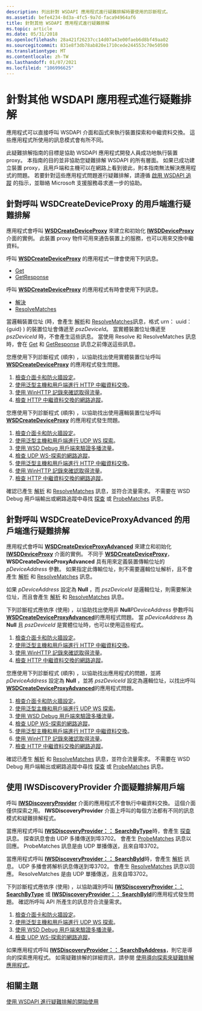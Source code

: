 ```yaml
---
description: 列出針對 WSDAPI 應用程式進行疑難排解時要使用的診斷程式。
ms.assetid: befe4234-8d3a-4fc5-9a7d-faca94964af6
title: 針對其他 WSDAPI 應用程式進行疑難排解
ms.topic: article
ms.date: 05/31/2018
ms.openlocfilehash: 28a421f26237cc14d07a43e00faeb6d8bf49aa02
ms.sourcegitcommit: 831e8f3db78ab820e1710cede244553c70e50500
ms.translationtype: MT
ms.contentlocale: zh-TW
ms.lasthandoff: 01/07/2021
ms.locfileid: "106996625"
---
```

# <a name="troubleshooting-other-wsdapi-applications"></a>針對其他 WSDAPI 應用程式進行疑難排解

應用程式可以直接呼叫 WSDAPI 介面和函式來執行裝置探索和中繼資料交換。 這些應用程式所使用的訊息模式會有所不同。

此疑難排解指南的目標是協助 WSDAPI 應用程式開發人員成功地執行裝置 proxy。 本指南的目的並非協助您疑難排解 WSDAPI 的所有層面。 如果已成功建立裝置 proxy，且用戶端和主機可以在網路上看到彼此，則本指南無法解決應用程式的問題。 若要針對這些應用程式問題進行疑難排解，請遵循 [啟用 WSDAPI 追蹤](enabling-wsdapi-tracing.md) 的指示，並聯絡 Microsoft 支援服務尋求進一步的協助。

## <a name="troubleshooting-clients-calling-wsdcreatedeviceproxy"></a>針對呼叫 WSDCreateDeviceProxy 的用戶端進行疑難排解

應用程式會呼叫 [**WSDCreateDeviceProxy**](/windows/desktop/api/WsdClient/nf-wsdclient-wsdcreatedeviceproxy) 來建立和初始化 [**IWSDDeviceProxy**](/windows/desktop/api/WsdClient/nn-wsdclient-iwsddeviceproxy) 介面的實例。 此裝置 proxy 物件可用來通告裝置上的服務，也可以用來交換中繼資料。

呼叫 [**WSDCreateDeviceProxy**](/windows/desktop/api/WsdClient/nf-wsdclient-wsdcreatedeviceproxy) 的應用程式一律會使用下列訊息。

-   [Get](get--metadata-exchange--http-request-and-message.md)
-   [GetResponse](getresponse--metadata-exchange--message.md)

呼叫 [**WSDCreateDeviceProxy**](/windows/desktop/api/WsdClient/nf-wsdclient-wsdcreatedeviceproxy) 的應用程式有時會使用下列訊息。

-   [解決](resolve-message.md)
-   [ResolveMatches](resolvematches-message.md)

當邏輯裝置位址 (時，會產生 [解析](resolve-message.md)和 [ResolveMatches](resolvematches-message.md)訊息，格式 urn： uuid： {guid} ) 的裝置位址會傳遞至 *pszDeviceId*。 當實體裝置位址傳遞至 *pszDeviceId* 時，不會產生這些訊息。 當使用 Resolve 和 ResolveMatches 訊息時，會在 [Get](get--metadata-exchange--http-request-and-message.md) 和 [GetResponse](getresponse--metadata-exchange--message.md) 訊息之前傳送這些訊息。

您應使用下列診斷程式 (順序) ，以協助找出使用實體裝置位址呼叫 [**WSDCreateDeviceProxy**](/windows/desktop/api/WsdClient/nf-wsdclient-wsdcreatedeviceproxy) 的應用程式發生問題。

1.  [檢查介面卡和防火牆設定](inspecting-adapter-and-firewall-settings.md)。
2.  [使用泛型主機和用戶端進行 HTTP 中繼資料交換](using-a-generic-host-and-client-for-http-metadata-exchange.md)。
3.  [使用 WinHTTP 記錄來確認取得流量](using-winhttp-logging-to-verify-get-traffic.md)。
4.  [檢查 HTTP 中繼資料交換的網路追蹤](inspecting-network-traces-for-http-metadata-exchange.md)。

您應使用下列診斷程式 (順序) ，以協助找出使用邏輯裝置位址呼叫 [**WSDCreateDeviceProxy**](/windows/desktop/api/WsdClient/nf-wsdclient-wsdcreatedeviceproxy) 的應用程式發生問題。

1.  [檢查介面卡和防火牆設定](inspecting-adapter-and-firewall-settings.md)。
2.  [使用泛型主機和用戶端進行 UDP WS 探索](using-a-generic-host-and-client-for-udp-ws-discovery.md)。
3.  [使用 WSD Debug 用戶端來驗證多播流量](using-wsddebug-client-to-verify-multicast-traffic.md)。
4.  [檢查 UDP WS-探索的網路追蹤](inspecting-network-traces-for-udp-ws-discovery.md)。
5.  [使用泛型主機和用戶端進行 HTTP 中繼資料交換](using-a-generic-host-and-client-for-http-metadata-exchange.md)。
6.  [使用 WinHTTP 記錄來確認取得流量](using-winhttp-logging-to-verify-get-traffic.md)。
7.  [檢查 HTTP 中繼資料交換的網路追蹤](inspecting-network-traces-for-http-metadata-exchange.md)。

確認已產生 [解析](resolve-message.md) 和 [ResolveMatches](resolvematches-message.md) 訊息，並符合流量需求。 不需要在 WSD Debug 用戶端輸出或網路追蹤中尋找 [探查](probe-message.md) 或 [ProbeMatches](probematches-message.md) 訊息。

## <a name="troubleshooting-clients-calling-wsdcreatedeviceproxyadvanced"></a>針對呼叫 WSDCreateDeviceProxyAdvanced 的用戶端進行疑難排解

應用程式會呼叫 [**WSDCreateDeviceProxyAdvanced**](/windows/desktop/api/WsdClient/nf-wsdclient-wsdcreatedeviceproxyadvanced) 來建立和初始化 [**IWSDDeviceProxy**](/windows/desktop/api/WsdClient/nn-wsdclient-iwsddeviceproxy) 介面的實例。 不同于 [**WSDCreateDeviceProxy**](/windows/desktop/api/WsdClient/nf-wsdclient-wsdcreatedeviceproxy)， **WSDCreateDeviceProxyAdvanced** 具有用來定義裝置傳輸位址的 *pDeviceAddress* 參數。 如果指定此傳輸位址，則不需要邏輯位址解析，且不會產生 [解析](resolve-message.md) 和 [ResolveMatches](resolvematches-message.md) 訊息。

如果 *pDeviceAddress* 設定為 **Null** ，而 *pszDeviceId* 是邏輯位址，則需要解決位址，而且會產生 [解析](resolve-message.md) 和 [ResolveMatches](resolvematches-message.md) 訊息。

下列診斷程式應依序 (使用) ，以協助找出使用非 **Null**_PDeviceAddress_ 參數呼叫 [**WSDCreateDeviceProxyAdvanced**](/windows/desktop/api/WsdClient/nf-wsdclient-wsdcreatedeviceproxyadvanced)的應用程式問題。 當 *pDeviceAddress* 為 **Null** 且 *pszDeviceId* 是實體位址時，也可以使用這些程式。

1.  [檢查介面卡和防火牆設定](inspecting-adapter-and-firewall-settings.md)。
2.  [使用泛型主機和用戶端進行 HTTP 中繼資料交換](using-a-generic-host-and-client-for-http-metadata-exchange.md)。
3.  [使用 WinHTTP 記錄來確認取得流量](using-winhttp-logging-to-verify-get-traffic.md)。
4.  [檢查 HTTP 中繼資料交換的網路追蹤](inspecting-network-traces-for-http-metadata-exchange.md)。

您應使用下列診斷程式 (順序) ，以協助找出應用程式的問題，並將 *pDeviceAddress* 設定為 **Null** ，並將 *pszDeviceId* 設定為邏輯位址，以找出呼叫 [**WSDCreateDeviceProxyAdvanced**](/windows/desktop/api/WsdClient/nf-wsdclient-wsdcreatedeviceproxyadvanced)的應用程式問題。

1.  [檢查介面卡和防火牆設定](inspecting-adapter-and-firewall-settings.md)。
2.  [使用泛型主機和用戶端進行 UDP WS 探索](using-a-generic-host-and-client-for-udp-ws-discovery.md)。
3.  [使用 WSD Debug 用戶端來驗證多播流量](using-wsddebug-client-to-verify-multicast-traffic.md)。
4.  [檢查 UDP WS-探索的網路追蹤](inspecting-network-traces-for-udp-ws-discovery.md)。
5.  [使用泛型主機和用戶端進行 HTTP 中繼資料交換](using-a-generic-host-and-client-for-http-metadata-exchange.md)。
6.  [使用 WinHTTP 記錄來確認取得流量](using-winhttp-logging-to-verify-get-traffic.md)。
7.  [檢查 HTTP 中繼資料交換的網路追蹤](inspecting-network-traces-for-http-metadata-exchange.md)。

確認已產生 [解析](resolve-message.md) 和 [ResolveMatches](resolvematches-message.md) 訊息，並符合流量需求。 不需要在 WSD Debug 用戶端輸出或網路追蹤中尋找 [探查](probe-message.md) 或 [ProbeMatches](probematches-message.md) 訊息。

## <a name="troubleshooting-clients-using-the-iwsdiscoveryprovider-interface"></a>使用 IWSDiscoveryProvider 介面疑難排解用戶端

呼叫 [**IWSDiscoveryProvider**](/windows/desktop/api/WsdDisco/nn-wsddisco-iwsdiscoveryprovider) 介面的應用程式不會執行中繼資料交換。 這個介面僅供探索之用。 **IWSDiscoveryProvider** 介面上呼叫的每個方法都有不同的訊息模式和疑難排解程式。

當應用程式呼叫 [**IWSDiscoveryProvider：： SearchByType**](/windows/desktop/api/WsdDisco/nf-wsddisco-iwsdiscoveryprovider-searchbytype)時，會產生 [探查](probe-message.md) 訊息。 探查訊息會由 UDP 多播傳送到埠3702。 會產生 [ProbeMatches](probematches-message.md) 訊息以回應。 ProbeMatches 訊息是由 UDP 單播傳送，且來自埠3702。

當應用程式呼叫 [**IWSDiscoveryProvider：： SearchById**](/windows/desktop/api/WsdDisco/nf-wsddisco-iwsdiscoveryprovider-searchbyid)時，會產生 [解析](resolve-message.md) 訊息。 UDP 多播會將解析訊息傳送到埠3702。 會產生 [ResolveMatches](resolvematches-message.md) 訊息以回應。 ResolveMatches 是由 UDP 單播傳送，且來自埠3702。

下列診斷程式應依序 (使用) ，以協助識別呼叫 [**IWSDiscoveryProvider：： SearchByType**](/windows/desktop/api/WsdDisco/nf-wsddisco-iwsdiscoveryprovider-searchbytype) 或 [**IWSDiscoveryProvider：： SearchById**](/windows/desktop/api/WsdDisco/nf-wsddisco-iwsdiscoveryprovider-searchbyid)的應用程式發生問題。 確認所呼叫 API 所產生的訊息符合流量需求。

1.  [檢查介面卡和防火牆設定](inspecting-adapter-and-firewall-settings.md)。
2.  [使用泛型主機和用戶端進行 UDP WS 探索](using-a-generic-host-and-client-for-udp-ws-discovery.md)。
3.  [使用 WSD Debug 用戶端來驗證多播流量](using-wsddebug-client-to-verify-multicast-traffic.md)。
4.  [檢查 UDP WS-探索的網路追蹤](inspecting-network-traces-for-udp-ws-discovery.md)。

如果應用程式呼叫 [**IWSDiscoveryProvider：： SearchByAddress**](/windows/desktop/api/WsdDisco/nf-wsddisco-iwsdiscoveryprovider-searchbyaddress)，則它是導向的探索應用程式。 如需疑難排解的詳細資訊，請參閱 [使用導向探索來疑難排解應用程式](troubleshooting-applications-using-directed-discovery.md)。

## <a name="related-topics"></a>相關主題

<dl> <dt>

[使用 WSDAPI 進行疑難排解的開始使用](getting-started-with-wsdapi-troubleshooting.md)
</dt> </dl>

 

 



